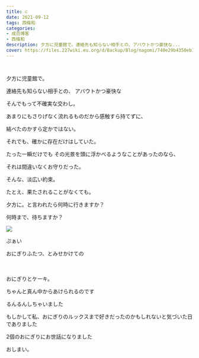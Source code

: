 ```yaml
---
title: ⊂
date: 2021-09-12
tags: 西條和
categories: 
- 成员博客
- 西條和
description: 夕方に児童館で。連絡先も知らない相手との、アバウトかつ豪快な...
cover: https://files.227wiki.eu.org/d/Backup/Blog/nagomi/740e29b4350eb184409c0a04f99c1.jpg 
---
```


        ﻿





















夕方に児童館で。




































連絡先も知らない相手との、
アバウトかつ豪快な











そんでもって不確実な交わし。





























あまりにもさりげなく流れるものだから感触すら持てずに、






結べたのかすら定かではない。



















それでも、確かに存在だけはしていた。



























たった一瞬だけでも
その光景を頭に浮かべるようなことがあったのなら、










それは間違いなくお守りだった。





























そんな、淡広い約束。
























たとえ、果たされることがなくても。　














































夕方に。と言われたら何時に行きますか？














何時まで、待ちますか？


























![](https://files.227wiki.eu.org/d/Backup/Blog/nagomi/740e29b4350eb184409c0a04f99c1.jpg)












ぷぁい


















おにぎりふたつ、とみせかけての






　　





おにぎりとケーキ。



















ちゃんと真ん中からあけられるのです

















るんるんしちゃいました



















もしかして私、おにぎりのルックスまで好きだったのかもしれないと気づいた日でありました




















2個のおにぎりにお世話になりました



































おしまい。


